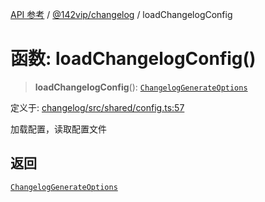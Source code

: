 [API 参考](../../../index.md) / [@142vip/changelog](../index.md) / loadChangelogConfig

# 函数: loadChangelogConfig()

> **loadChangelogConfig**(): [`ChangelogGenerateOptions`](../interfaces/ChangelogGenerateOptions.md)

定义于: [changelog/src/shared/config.ts:57](https://github.com/142vip/core-x/blob/b6807ccf6c96718daee70c368eee9968a0b34d48/packages/changelog/src/shared/config.ts#L57)

加载配置，读取配置文件

## 返回

[`ChangelogGenerateOptions`](../interfaces/ChangelogGenerateOptions.md)
